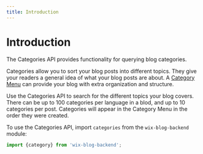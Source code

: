 ```yaml
---
title: Introduction
---
```


# Introduction

The Categories API provides functionality for querying blog categories. 

Categories allow you to sort your blog posts into different topics. They give your 
readers a general idea of what your blog posts are about. 
A [Category Menu](https://support.wix.com/en/article/wix-blog-adding-and-customizing-a-category-menu) can provide your blog with extra organization and structure.

Use the Categories API to search for the different topics your blog covers.  
There can be up to 100 categories per language in a blod, and up to 10 categories per post. 
Categories will appear in the Category Menu in the order they were created. 

To use the Categories API, import `categories` from the `wix-blog-backend` module:

```javascript
import {category} from 'wix-blog-backend';
```